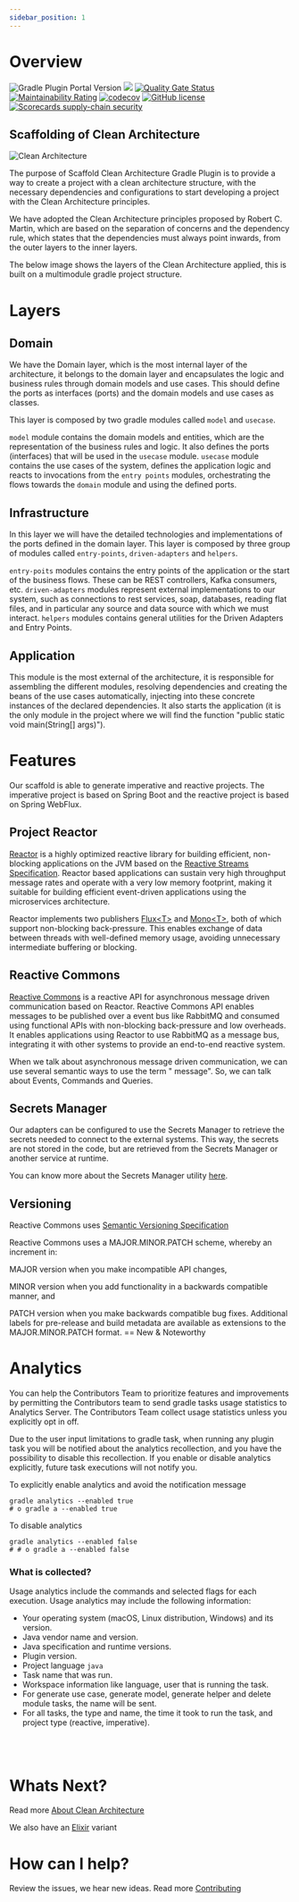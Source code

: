 ```yaml
---
sidebar_position: 1
---
```


# Overview

![Gradle Plugin Portal Version](https://img.shields.io/gradle-plugin-portal/v/co.com.bancolombia.cleanArchitecture)
![](https://github.com/bancolombia/scaffold-clean-architecture/workflows/gradle-actions/badge.svg)
[![Quality Gate Status](https://sonarcloud.io/api/project_badges/measure?project=bancolombia_scaffold-clean-architecture&metric=alert_status)](https://sonarcloud.io/dashboard?id=bancolombia_scaffold-clean-architecture)
[![Maintainability Rating](https://sonarcloud.io/api/project_badges/measure?project=bancolombia_scaffold-clean-architecture&metric=sqale_rating)](https://sonarcloud.io/dashboard?id=bancolombia_scaffold-clean-architecture)
[![codecov](https://codecov.io/gh/bancolombia/scaffold-clean-architecture/branch/master/graph/badge.svg)](https://codecov.io/gh/bancolombia/scaffold-clean-architecture)
[![GitHub license](https://shields.io/badge/license-Apache%202-blue)](https://github.com/bancolombia/scaffold-clean-architecture/blob/master/LICENSE)
[![Scorecards supply-chain security](https://github.com/bancolombia/scaffold-clean-architecture/actions/workflows/scorecards-analysis.yml/badge.svg)](https://github.com/bancolombia/scaffold-clean-architecture/actions/workflows/scorecards-analysis.yml)

## Scaffolding of Clean Architecture

![Clean Architecture](https://miro.medium.com/max/1400/1*ZdlHz8B0-qu9Y-QO3AXR_w.png)

The purpose of Scaffold Clean Architecture Gradle Plugin is to provide a way to create a project with a clean
architecture structure, with the necessary dependencies and configurations to start developing a project with the Clean
Architecture principles.

We have adopted the Clean Architecture principles proposed by Robert C. Martin, which are based on the separation of
concerns and the dependency rule, which states that the dependencies must always point inwards, from the outer layers to
the inner layers.

The below image shows the layers of the Clean Architecture applied, this is built on a multimodule gradle project
structure.

# Layers

## Domain

We have the Domain layer, which is the most internal layer of the architecture, it belongs to the domain layer and
encapsulates the logic and business rules through domain models and use cases.
This should define the ports as interfaces (ports) and the domain models and use cases as classes.

This layer is composed by two gradle modules called `model` and `usecase`.

`model` module contains the domain models and entities, which are the representation of the business rules and logic. It
also defines the ports (interfaces) that will be used in the `usecase` module.
`usecase` module contains the use cases of the system, defines the application logic and reacts to invocations from
the `entry points` modules, orchestrating the flows towards the `domain` module and using the defined ports.

## Infrastructure

In this layer we will have the detailed technologies and implementations of the ports defined in the domain layer. This
layer is composed by three group of modules called `entry-points`, `driven-adapters` and `helpers`.

`entry-poits` modules contains the entry points of the application or the start of the business flows. These can be REST
controllers, Kafka consumers, etc.
`driven-adapters` modules represent external implementations to our system, such as connections to rest services, soap,
databases, reading flat files, and in particular any source and data source with which we must interact.
`helpers` modules contains general utilities for the Driven Adapters and Entry Points.

## Application

This module is the most external of the architecture, it is responsible for assembling the different modules, resolving
dependencies and creating the beans of the use cases automatically, injecting into these concrete instances of the
declared dependencies. It also starts the application (it is the only module in the project where we will find the
function "public static void main(String[] args)").

# Features

Our scaffold is able to generate imperative and reactive projects. The imperative project is based on Spring Boot and
the reactive project is based on Spring WebFlux.

## Project Reactor

[Reactor](https://projectreactor.io) is a highly optimized reactive library for
building efficient, non-blocking applications on the JVM based on the
[Reactive Streams Specification](https://github.com/reactive-streams/reactive-streams-jvm).
Reactor based applications can sustain very high throughput message rates
and operate with a very low memory footprint,
making it suitable for building efficient event-driven applications using
the microservices architecture.

Reactor implements two publishers
[Flux\<T>](https://projectreactor.io/docs/core/release/api/reactor/core/publisher/Flux.html) and
[Mono\<T>](https://projectreactor.io/docs/core/release/api/reactor/core/publisher/Mono.html),
both of which support non-blocking back-pressure.
This enables exchange of data between threads with well-defined memory usage,
avoiding unnecessary intermediate buffering or blocking.

## Reactive Commons

[Reactive Commons](https://reactivecommons.org/reactive-commons-java) is a reactive API for asynchronous message driven
communication based on Reactor.
Reactive Commons API enables messages to be published over a event bus like RabbitMQ and consumed using functional APIs
with non-blocking back-pressure and low overheads.
It enables applications using Reactor to use RabbitMQ as a message bus, integrating it with other systems to provide an
end-to-end reactive system.

When we talk about asynchronous message driven communication, we can use several semantic ways to use the term "
message". So, we can talk about Events, Commands and Queries.

## Secrets Manager

Our adapters can be configured to use the Secrets Manager to retrieve the secrets needed to connect to the external
systems. This way, the secrets are not stored in the code, but are retrieved from the Secrets Manager or another service
at runtime.

You can know more about the Secrets Manager utility [here](https://github.com/bancolombia/secrets-manager).

## Versioning

Reactive Commons uses [Semantic Versioning Specification](https://semver.org)

Reactive Commons uses a MAJOR.MINOR.PATCH scheme, whereby an increment in:

MAJOR version when you make incompatible API changes,

MINOR version when you add functionality in a backwards compatible manner, and

PATCH version when you make backwards compatible bug fixes. Additional labels for pre-release and build metadata are
available as extensions to the MAJOR.MINOR.PATCH format. == New & Noteworthy

# Analytics

You can help the Contributors Team to prioritize features and improvements by permitting the Contributors team to send
gradle tasks usage statistics to Analytics Server.
The Contributors Team collect usage statistics unless you explicitly opt in off.

Due to the user input limitations to gradle task, when running any plugin task you will be notified about the analytics
recollection, and you have the possibility to disable this recollection. If you enable or disable analytics explicitly,
future task executions will not notify you.

To explicitly enable analytics and avoid the notification message

```shell
gradle analytics --enabled true
# o gradle a --enabled true
```

To disable analytics

```shell
gradle analytics --enabled false
# # o gradle a --enabled false
```

### What is collected?

Usage analytics include the commands and selected flags for each execution.
Usage analytics may include the following information:

- Your operating system \(macOS, Linux distribution, Windows\) and its version.
- Java vendor name and version.
- Java specification and runtime versions.
- Plugin version.
- Project language `java`
- Task name that was run.
- Workspace information like language, user that is running the task.
- For generate use case, generate model, generate helper and delete module tasks, the name will be sent.
- For all tasks, the type and name, the time it took to run the task, and project type (reactive, imperative).

<br/><br/>

# Whats Next?

Read
more [About Clean Architecture](https://medium.com/bancolombia-tech/clean-architecture-aislando-los-detalles-4f9530f35d7a)

We also have an [Elixir](https://bancolombia.github.io/scaffold-clean-architecture-ex/) variant

# How can I help?

Review the issues, we hear new ideas. Read
more [Contributing](https://github.com/bancolombia/scaffold-clean-architecture/wiki/Contributing)
